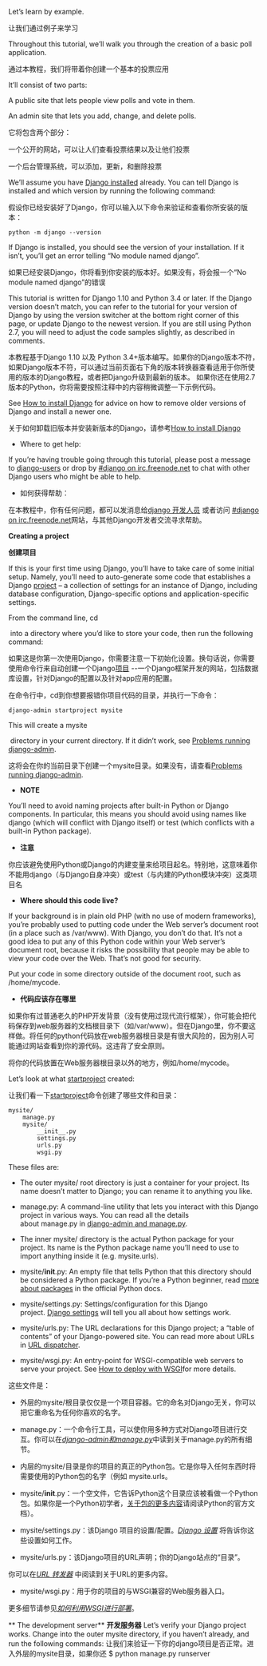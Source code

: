 

Let’s learn by example.

让我们通过例子来学习

Throughout this tutorial, we’ll walk you through the creation of a basic poll application.

通过本教程，我们将带着你创建一个基本的投票应用



It’ll consist of two parts:

A public site that lets people view polls and vote in them.

An admin site that lets you add, change, and delete polls.

它将包含两个部分：

一个公开的网站，可以让人们查看投票结果以及让他们投票

一个后台管理系统，可以添加，更新，和删除投票



We’ll assume you have [Django installed](https://docs.djangoproject.com/en/1.10/intro/install/) already. You can tell Django is installed and which version by running the following command:

假设你已经安装好了Django，你可以输入以下命令来验证和查看你所安装的版本：

```
python -m django --version
```

If Django is installed, you should see the version of your installation. If it isn’t, you’ll get an error telling “No module named django”.

如果已经安装Django，你将看到你安装的版本好。如果没有，将会报一个“No module named django”的错误



This tutorial is written for Django 1.10 and Python 3.4 or later. If the Django version doesn’t match, you can refer to the tutorial for your version of Django by using the version switcher at the bottom right corner of this page, or update Django to the newest version. If you are still using Python 2.7, you will need to adjust the code samples slightly, as described in comments.

本教程基于Django 1.10 以及 Python 3.4+版本编写。如果你的Django版本不符， 如果Django版本不符，可以通过当前页面右下角的版本转换器查看适用于你所使用的版本的Django教程，或者把Django升级到最新的版本。 如果你还在使用2.7版本的Python，你将需要按照注释中的内容稍微调整一下示例代码。

See [How to install Django](https://docs.djangoproject.com/en/1.10/topics/install/) for advice on how to remove older versions of Django and install a newer one.

关于如何卸载旧版本并安装新版本的Django，请参考[How to install Django](https://docs.djangoproject.com/en/1.10/topics/install/) 



+ Where to get help:

If you’re having trouble going through this tutorial, please post a message to [django-users](https://docs.djangoproject.com/en/1.10/internals/mailing-lists/#django-users-mailing-list) or drop by [#django on irc.freenode.net](irc://irc.freenode.net/django) to chat with other Django users who might be able to help.

+ 如何获得帮助：

在本教程中，你有任何问题，都可以发消息给[django 开发人员](https://docs.djangoproject.com/en/1.10/internals/mailing-lists/#django-users-mailing-list) 或者访问 [#django on irc.freenode.net](irc://irc.freenode.net/django)网站，与其他Django开发者交流寻求帮助。



**Creating a project**

**创建项目**

If this is your first time using Django, you’ll have to take care of some initial setup. Namely, you’ll need to auto-generate some code that establishes a Django [project](https://docs.djangoproject.com/en/1.10/glossary/#term-project) – a collection of settings for an instance of Django, including database configuration, Django-specific options and application-specific settings.

From the command line, cd

 into a directory where you’d like to store your code, then run the following command:

如果这是你第一次使用Django，你需要注意一下初始化设置。换句话说，你需要使用命令行来自动创建一个Django[项目](https://docs.djangoproject.com/en/1.10/glossary/#term-project) --一个Django框架开发的网站，包括数据库设置，针对Django的配置以及针对app应用的配置。

在命令行中，cd到你想要报错你项目代码的目录，并执行一下命令：

```
django-admin startproject mysite
```



This will create a mysite

 directory in your current directory. If it didn’t work, see [Problems running django-admin](https://docs.djangoproject.com/en/1.10/faq/troubleshooting/#troubleshooting-django-admin).

这将会在你的当前目录下创建一个mysite目录。如果没有，请查看[Problems running django-admin](https://docs.djangoproject.com/en/1.10/faq/troubleshooting/#troubleshooting-django-admin).



+ **NOTE**

You’ll need to avoid naming projects after built-in Python or Django components. In particular, this means you should avoid using names like django (which will conflict with Django itself) or test (which conflicts with a built-in Python package).



+ **注意**

你应该避免使用Python或Django的内建变量来给项目起名。特别地，这意味着你不能用django（与Django自身冲突）或test（与内建的Python模块冲突）这类项目名



+ **Where should this code live?**

If your background is in plain old PHP (with no use of modern frameworks), you’re probably used to putting code under the Web server’s document root (in a place such as /var/www). With Django, you don’t do that. It’s not a good idea to put any of this Python code within your Web server’s document root, because it risks the possibility that people may be able to view your code over the Web. That’s not good for security.

Put your code in some directory outside of the document root, such as /home/mycode.



+ **代码应该存在哪里**

如果你有过普通老久的PHP开发背景（没有使用过现代流行框架），你可能会把代码保存到web服务器的文档根目录下（如/var/www）。但在Django里，你不要这样做。将任何的python代码放在web服务器根目录是有很大风险的，因为别人可能通过网站查看到你的源代码。这违背了安全原则。

将你的代码放置在Web服务器根目录以外的地方，例如/home/mycode。

Let’s look at what [startproject](https://docs.djangoproject.com/en/1.10/ref/django-admin/#django-admin-startproject) created:

让我们看一下[startproject](http://www.usyiyi.cn/documents/django_182/ref/django-admin.html#django-admin-startproject)命令创建了哪些文件和目录：

```
mysite/
    manage.py
    mysite/
        __init__.py
        settings.py
        urls.py
        wsgi.py
```



These files are:

+ The outer mysite/ root directory is just a container for your project. Its name doesn’t matter to Django; you can rename it to anything you like.

+ manage.py: A command-line utility that lets you interact with this Django project in various ways. You can read all the details about manage.py in [django-admin and manage.py](https://docs.djangoproject.com/en/1.10/ref/django-admin/).

+ The inner mysite/ directory is the actual Python package for your project. Its name is the Python package name you’ll need to use to import anything inside it (e.g. mysite.urls).

+ mysite/__init__.py: An empty file that tells Python that this directory should be considered a Python package. If you’re a Python beginner, read [more about packages](https://docs.python.org/3/tutorial/modules.html#tut-packages) in the official Python docs.

+ mysite/settings.py: Settings/configuration for this Django project. [Django settings](https://docs.djangoproject.com/en/1.10/topics/settings/) will tell you all about how settings work.

+ mysite/urls.py: The URL declarations for this Django project; a “table of contents” of your Django-powered site. You can read more about URLs in [URL dispatcher](https://docs.djangoproject.com/en/1.10/topics/http/urls/).

+ mysite/wsgi.py: An entry-point for WSGI-compatible web servers to serve your project. See [How to deploy with WSGI](https://docs.djangoproject.com/en/1.10/howto/deployment/wsgi/)for more details.



这些文件是：

+ 外层的mysite/根目录仅仅是一个项目容器。它的命名对Django无关，你可以把它重命名为任何你喜欢的名字。

+ manage.py：一个命令行工具，可以使你用多种方式对Django项目进行交互。你可以在[*django-admin和manage.py*](https://docs.djangoproject.com/en/1.10/ref/django-admin/)中读到关于manage.py的所有细节。

+ 内层的mysite/目录是你的项目的真正的Python包。它是你导入任何东西时将需要使用的Python包的名字（例如 mysite.urls。

+ mysite/__init__.py：一个空文件，它告诉Python这个目录应该被看做一个Python包。如果你是一个Python初学者，[关于包的更多内容](https://docs.python.org/tutorial/modules.html#packages)请阅读Python的官方文档）。

+ mysite/settings.py：该Django 项目的设置/配置。[*Django 设置*](https://docs.djangoproject.com/en/1.10/topics/settings/) 将告诉你这些设置如何工作。

+ mysite/urls.py：该Django项目的URL声明；你的Django站点的“目录”。 

你可以在[*URL 转发器*](https://docs.djangoproject.com/en/1.10/topics/http/urls/) 中阅读到关于URL的更多内容。

+ mysite/wsgi.py：用于你的项目的与WSGI兼容的Web服务器入口。 

更多细节请参见[*如何利用WSGI进行部署*](https://docs.djangoproject.com/en/1.10/howto/deployment/wsgi/)。

**
The development server**
**开发服务器**
Let’s verify your Django project works. Change into the outer mysite directory, if you haven’t already, and run the following commands:
让我们来验证一下你的django项目是否正常。进入外层的mysite目录，如果你还
$ python manage.py runserver
